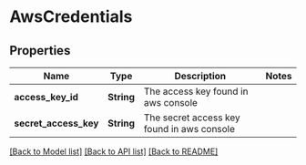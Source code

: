 # AwsCredentials

## Properties

Name | Type | Description | Notes
------------ | ------------- | ------------- | -------------
**access_key_id** | **String** | The access key found in aws console | 
**secret_access_key** | **String** | The secret access key found in aws console | 

[[Back to Model list]](../README.md#documentation-for-models) [[Back to API list]](../README.md#documentation-for-api-endpoints) [[Back to README]](../README.md)


